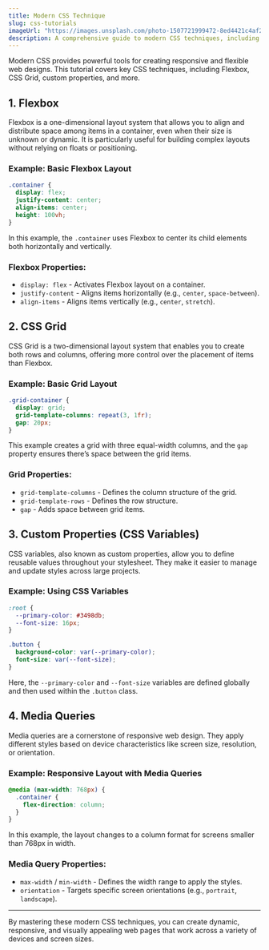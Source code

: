 ```yaml
---
title: Modern CSS Technique
slug: css-tutorials
imageUrl: "https://images.unsplash.com/photo-1507721999472-8ed4421c4af2?q=80&w=1470&auto=format&fit=crop&ixlib=rb-4.0.3&ixid=M3wxMjA3fDB8MHxwaG90by1wYWdlfHx8fGVufDB8fHx8fA%3D%3D"
description: A comprehensive guide to modern CSS techniques, including Flexbox, CSS Grid, and custom properties
---
```



Modern CSS provides powerful tools for creating responsive and flexible web designs. This tutorial covers key CSS techniques, including Flexbox, CSS Grid, custom properties, and more.

## 1. Flexbox

Flexbox is a one-dimensional layout system that allows you to align and distribute space among items in a container, even when their size is unknown or dynamic. It is particularly useful for building complex layouts without relying on floats or positioning.

### Example: Basic Flexbox Layout
```css showLineNumbers
.container {
  display: flex;
  justify-content: center;
  align-items: center;
  height: 100vh;
}
```
In this example, the `.container` uses Flexbox to center its child elements both horizontally and vertically.

### Flexbox Properties:
- `display: flex` - Activates Flexbox layout on a container.
- `justify-content` - Aligns items horizontally (e.g., `center`, `space-between`).
- `align-items` - Aligns items vertically (e.g., `center`, `stretch`).

## 2. CSS Grid

CSS Grid is a two-dimensional layout system that enables you to create both rows and columns, offering more control over the placement of items than Flexbox.

### Example: Basic Grid Layout
```css showLineNumbers
.grid-container {
  display: grid;
  grid-template-columns: repeat(3, 1fr);
  gap: 20px;
}
```
This example creates a grid with three equal-width columns, and the `gap` property ensures there’s space between the grid items.

### Grid Properties:
- `grid-template-columns` - Defines the column structure of the grid.
- `grid-template-rows` - Defines the row structure.
- `gap` - Adds space between grid items.

## 3. Custom Properties (CSS Variables)

CSS variables, also known as custom properties, allow you to define reusable values throughout your stylesheet. They make it easier to manage and update styles across large projects.

### Example: Using CSS Variables
```css showLineNumbers
:root {
  --primary-color: #3498db;
  --font-size: 16px;
}

.button {
  background-color: var(--primary-color);
  font-size: var(--font-size);
}
```
Here, the `--primary-color` and `--font-size` variables are defined globally and then used within the `.button` class.

## 4. Media Queries

Media queries are a cornerstone of responsive web design. They apply different styles based on device characteristics like screen size, resolution, or orientation.

### Example: Responsive Layout with Media Queries
```css showLineNumbers
@media (max-width: 768px) {
  .container {
    flex-direction: column;
  }
}
```
In this example, the layout changes to a column format for screens smaller than 768px in width.

### Media Query Properties:
- `max-width` / `min-width` - Defines the width range to apply the styles.
- `orientation` - Targets specific screen orientations (e.g., `portrait`, `landscape`).

---

By mastering these modern CSS techniques, you can create dynamic, responsive, and visually appealing web pages that work across a variety of devices and screen sizes.
